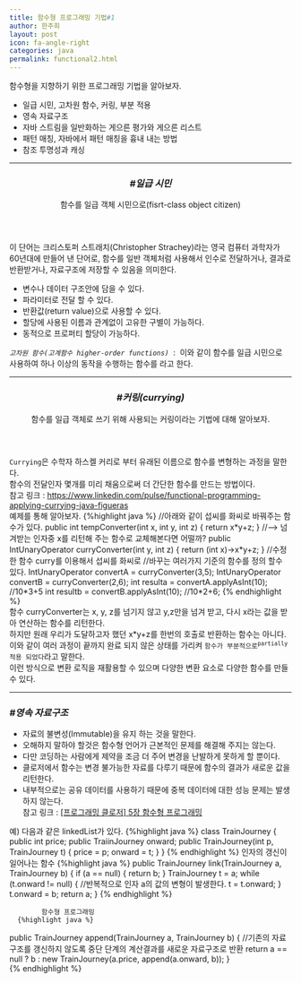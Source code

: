 ```yaml
---
title: 함수형 프로그래밍 기법#1
author: 한주희
layout: post
icon: fa-angle-right
categories: java
permalink: functional2.html
---
```

<div class="font17 darkGray">
  함수형을 지향하기 위한 프로그래밍 기법을 알아보자.
  <ul>
    <li>일급 시민, 고차원 함수, 커링, 부분 적용</li>
    <li>영속 자료구조</li>
    <li>자바 스트림을 일반화하는 게으른 평가와 게으른 리스트</li>
    <li>패턴 매칭, 자바에서 패턴 매칭을 흉내 내는 방법</li>
    <li>참조 투명성과 캐싱</li>
  </ul>
  <hr>
  <header>
    <h3><i>#일급 시민</i></h3>
    <p>함수를 일급 객체 시민으로(fisrt-class object citizen)</p>
  </header>
  <p>
    이 단어는 크리스토퍼 스트래치(Christopher Strachey)라는 영국 컴퓨터 과학자가 60년대에 만들어 낸 단어로,
    함수를 일반 객체처럼 사용해서 인수로 전달하거나, 결과로 반환받거나, 자료구조에 저장할 수 있음을 의미한다.
  </p>
  <ul>
    <li>변수나 데이터 구조안에 담을 수 있다.</li>
    <li>파라미터로 전달 할 수 있다.</li>
    <li>반환값(return value)으로 사용할 수 있다.</li>
    <li>할당에 사용된 이름과 관계없이 고유한 구별이 가능하다.</li>
    <li>동적으로 프로퍼티 할당이 가능하다.</li>
  </ul>
  <p>
    <code class="highlighter-rouge"><i>고차원 함수(고계함수 higher-order functions)</i></code> &nbsp;:&nbsp;
    이와 같이 함수를 일급 시민으로 사용하여 하나 이상의 동작을 수행하는 함수를 라고 한다.
  </p>
<hr>
  <header>
    <h3><i>#커링(currying)</i></h3>
    <p>함수를 일급 객체로 쓰기 위해 사용되는 커링이라는 기법에 대해 알아보자.</p>
  </header>
  <p><code>Currying</code>은 수학자 하스켈 커리로 부터 유래된 이름으로 함수를 변형하는 과정을 말한다.
    <br>함수의 전달인자 몇개를 미리 채움으로써 더 간단한 함수를 만드는 방법이다.
    <br>참고 링크 : <a href="https://www.linkedin.com/pulse/functional-programming-applying-currying-java-figueras" target="_blank">https://www.linkedin.com/pulse/functional-programming-applying-currying-java-figueras</a>
    <br>예제를 통해 알아보자.
    {%highlight java %}
//아래와 같이 섭씨를 화씨로 바꿔주는 함수가 있다.
public int tempConverter(int x, int y, int z) {
  return x*y+z;
}
//--> 넘겨받는 인자중 x를 리턴해 주는 함수로 교체해본다면 어떨까?
public IntUnaryOperator curryConverter(int y, int z) {
  return (int x)->x*y+z;
}
//수정한 함수 curry를 이용해서 섭씨를 화씨로
//바꾸는 여러가지 기준의 함수를 정의 할수 있다.
IntUnaryOperator convertA = curryConverter(3,5);
IntUnaryOperator convertB = curryConverter(2,6);
int resulta = convertA.applyAsInt(10); //10*3+5
int resultb = convertB.applyAsInt(10); //10*2+6;
    {% endhighlight %}
    <br>함수 curryConverter는 x, y, z를 넘기지 않고 y,z만을 넘겨 받고, 다시 x라는 값을 받아 연산하는 함수를 리턴한다.
    <br>하지만 원래 우리가 도달하고자 했던 x*y+z를 한번의 호출로 반환하는 함수는 아니다.
    <br>이와 같이 여러 과정이 끝까지 완료 되지 않은 상태를 가리켜 <code>함수가 부분적으로<sup>partially</sup>적용 되었다</code>라고 말한다.
    <br>이런 방식으로 변환 로직을 재활용할 수 있으며 다양한 변환 요소로 다양한 함수를 만들 수 있다.
  </p>

<hr>
  <h3><i>#영속 자료구조</i></h3>
  <ul>
    <li>자료의 불변성(Immutable)을 유지 하는 것을 말한다.</li>
    <li>오해하지 말하야 할것은 함수형 언어가 근본적인 문제를 해결해 주지는 않는다.</li>
    <li>다만 코딩하는 사람에게 제약을 조금 더 주어 변경을 난발하게 못하게 할 뿐이다.</li>
    <li>클로저에서 함수는 변경 불가능한 자료를 다루기 때문에 함수의 결과가 새로운 값을 리턴한다.</li>
    <li>내부적으로는 공유 데이터를 사용하기 때문에 중복 데이터에 대한 성능 문제는 발생하지 않는다.</li>
    참고 링크 : <a href="https://github.com/eunmin/clojure-study/wiki/%5B%ED%94%84%EB%A1%9C%EA%B7%B8%EB%9E%98%EB%B0%8D-%ED%81%B4%EB%A1%9C%EC%A0%80%5D-5%EC%9E%A5-%ED%95%A8%EC%88%98%ED%98%95-%ED%94%84%EB%A1%9C%EA%B7%B8%EB%9E%98%EB%B0%8D" target="_blank">[프로그래밍 클로저] 5장 함수형 프로그래밍</a>
  </ul>
  예) 다음과 같은 linkedList가 있다.
{%highlight java %}
class TrainJourney {
  public int price;
  public TraiinJourney onward;
  public TrainJourney(int p, TrainJourney t) {
    price = p;
    onward = t;
  }
}
{% endhighlight %}
      인자의 갱신이 일어나는 함수
      {%highlight java %}
public TrainJourney link(TrainJourney a, TrainJourney b) {
    if (a == null) {
        return b;
    }
    TrainJourney t = a;
    while (t.onward != null) {
      //반복적으로 인자 a의 값의 변형이 발생한다.
        t = t.onward;
    }
    t.onward = b;
    return a;
}      
      {% endhighlight %}

			함수형 프로그래밍
      {%highlight java %}
public TrainJourney append(TrainJourney a, TrainJourney b) {
    //기존의 자료구조를 갱신하지 않도록 중단 단계의 계산결과를 새로운 자료구조로 반환
    return a == null ? b : new TrainJourney(a.price, append(a.onward, b));
}     
      {% endhighlight %}
</div>
